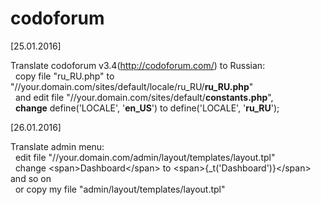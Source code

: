 # codoforum

[25.01.2016]

Translate codoforum v3.4(http://codoforum.com/) to Russian:<br>
&nbsp;&nbsp;copy file "ru_RU.php" to "//your.domain.com/sites/default/locale/ru_RU/<b>ru_RU.php</b>"<br>
&nbsp;&nbsp;and edit file "//your.domain.com/sites/default/<b>constants.php</b>", <br>
&nbsp;&nbsp;<b>change</b> define('LOCALE', '<b>en_US</b>') to define('LOCALE', '<b>ru_RU</b>');<br>

[26.01.2016]

Translate admin menu:<br>
&nbsp;&nbsp;edit file "//your.domain.com/admin/layout/templates/layout.tpl"<br>
&nbsp;&nbsp;change \<span\>Dashboard\</span\> to \<span\>{_t('Dashboard')}\</span\> and so on<br>
&nbsp;&nbsp;or copy my file "admin/layout/templates/layout.tpl"<br>

